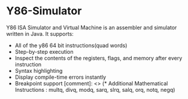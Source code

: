 # Y86-Simulator
Y86 ISA Simulator and Virtual Machine is an assembler and simulator written in Java. 
It supports:

* All of the y86 64 bit instructions(quad words)
* Step-by-step execution
* Inspect the contents of the registers, flags, and memory after every instruction
* Syntax highlighting
* Display compile-time errors instantly
* Breakpoint support
[comment]: <> (* Additional Mathematical Instructions : multq, divq, modq, sarq, slrq, salq, orq, notq, negq)
